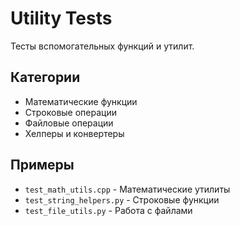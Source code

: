 # Utility Tests

Тесты вспомогательных функций и утилит.

## Категории

- Математические функции
- Строковые операции
- Файловые операции
- Хелперы и конвертеры

## Примеры

- `test_math_utils.cpp` - Математические утилиты
- `test_string_helpers.py` - Строковые функции
- `test_file_utils.py` - Работа с файлами